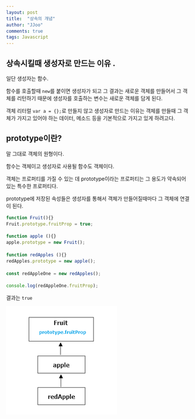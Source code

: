 ```yaml
---
layout: post
title:  "상속의 개념"
author: "JJoo"
comments: true
tags: Javascript
---
```



## 상속시킬때 생성자로 만드는 이유 .

일단 생성자는 함수. 

함수를 호출할때 `new`를 붙이면 생성자가 되고 그 결과는 새로운 객체를 만들어서 그 객체를 리턴하기 때문에 생성자를 호출하는 변수는 새로운 객체를 담게 된다. 

객체 리터럴 `var a = {};`로 만들지 않고 생성자로 만드는 이유는 객체를 만들때 그 객체가 가지고 있어야 하는 데이터, 메소드 등을 기본적으로 가지고 있게 하려고다.



## prototype이란?

말 그대로 객체의 원형이다.

함수는 객체이고 생성자로 사용될 함수도 객체이다.

객체는 프로퍼티를 가질 수 있는 데 prototype이라는 프로퍼티는 그 용도가 약속되어 있는 특수한 프로퍼티다. 

prototype에 저장된 속성들은 생성자를 통해서 객체가 만들어질때마다 그 객체에 연결이 된다.


```javascript
function Fruit(){}
Fruit.prototype.fruitProp = true;

function apple (){}
apple.prototype = new Fruit();

function redApples (){}
redApples.prototype = new apple();

const redAppleOne = new redApples();

console.log(redAppleOne.fruitProp);
```


결과는
`true`

![prototype 구조](/images/ex_prototype.png "prototype 구조")
